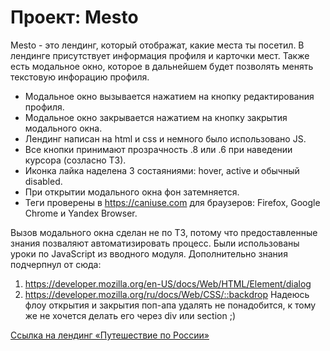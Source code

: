# Проект: Mesto

Mesto - это лендинг, который отображат, какие места ты посетил. В лендинге присутствует информация профиля и карточки мест. Также есть модальное окно, которое
в дальнейшем будет позволять менять текстовую инфорацию профиля. 

* Модальное окно вызывается нажатием на кнопку редактирования профиля.
* Модальное окно закрывается нажатием на кнопку закрытия модального окна.
* Лендинг написан на html и css и немного было использовано JS.
* Все кнопки принимают прозрачность .8 или .6 при наведении курсора (созласно ТЗ).
* Иконка лайка наделена 3 состаяниями: hover, active и обычный disabled.
* При открытии модального окна фон затемняется.
* Теги проверены в https://caniuse.com для браузеров: Firefox, Google Chrome и Yandex Browser.

Вызов модального окна сделан не по ТЗ, потому что предоставленные знания позваляют автоматизировать процесс. Были использованы уроки по  JavaScript из вводного модуля.
Дополнительно знания подчерпнул от сюда:
1. https://developer.mozilla.org/en-US/docs/Web/HTML/Element/dialog
2. https://developer.mozilla.org/ru/docs/Web/CSS/::backdrop
Надеюсь флоу открытия и закрытия поп-апа удалять не понадобится, к тому же не хочется делать его через div или section ;)

[Ссылка на лендинг «Путешествие по России»](https://alexander-ledyakhov.github.io/mesto-project/index.html)